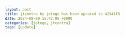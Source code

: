 ```yaml
---
layout: post
title: jtcontra by jotego has been updated to 42941f5
date: 2024-08-09 15:42:00 +0000
categories: [jotego, jtcontra]
tags: [update]
---
```


